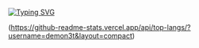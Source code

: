 [![Typing SVG](https://readme-typing-svg.herokuapp.com?color=%2336BCF7&lines=Hello+my+friend)](https://git.io/typing-svg)

(https://github-readme-stats.vercel.app/api/top-langs/?username=demon3t&layout=compact)
